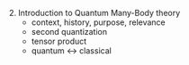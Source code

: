 2. Introduction to Quantum Many-Body theory
	- context, history, purpose, relevance
	- second quantization
	- tensor product
	- quantum <-> classical